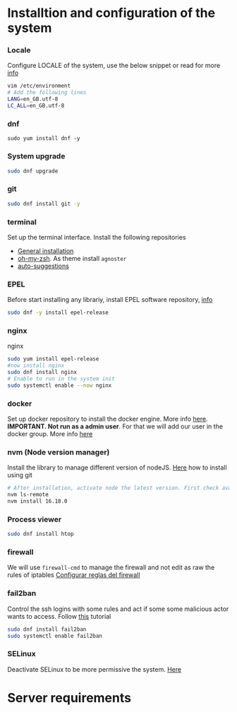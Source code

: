 # Installtion and configuration of the system
### Locale
Configure LOCALE of the system, use the below snippet or read for more [info](https://www.cyberciti.biz/faq/failed-to-set-locale-defaulting-to-c-warning-message-on-centoslinux/)
```bash
vim /etc/environment
# Add the following lines
LANG=en_GB.utf-8
LC_ALL=en_GB.utf-8
```
### dnf
```
sudo yum install dnf -y
```
### System upgrade
```bash
sudo dnf upgrade
```
### git
```bash
sudo dnf install git -y
```
### terminal
Set up the terminal interface. Install the following repositories
- [General installation](https://gist.github.com/OndrejValenta/41c4c60f837ccd56c57ba496177676b3)
- [oh-my-zsh](https://github.com/ohmyzsh/ohmyzsh#basic-installation). As theme install `agnoster`
- [auto-suggestions](https://github.com/zsh-users/zsh-autosuggestions/blob/master/INSTALL.md#oh-my-zsh)
### EPEL
Before start installing any librariy, install EPEL software repository, [info](https://www.cyberciti.biz/faq/installing-rhel-epel-repo-on-centos-redhat-7-x/)
```bash
sudo dnf -y install epel-release
```
### nginx
 nginx
```bash
sudo yum install epel-release
#now install nginx
sudo dnf install nginx
# Enable to run in the system init
sudo systemctl enable --now nginx
```
### docker
Set up docker repository to install the docker engine. More info [here](https://docs.docker.com/engine/install/centos/#set-up-the-repository).
**IMPORTANT. Not run as a admin user**. For that we will add our user in the docker group. More info [here](https://docs.docker.com/engine/install/linux-postinstall/)
### nvm (Node version manager)
Install the library to manage different version of nodeJS. [Here](https://github.com/nvm-sh/nvm#git-install) how to install using git
```bash
# After installation, activate node the latest version. First check available versions
nvm ls-remote
nvm install 16.18.0
```
### Process viewer
```bash
sudo dnf install htop
```
### firewall
We will use `firewall-cmd` to manage the firewall and not edit as raw the rules of iptables
[Configurar reglas del firewall](https://www.solvetic.com/tutoriales/article/3467-firewall-centos-7-configurar-habilitar-deshabilitar-crear-reglas/)
### fail2ban
Control the ssh logins with some rules and act if some some malicious actor wants to access. Follow [this](https://www.digitalocean.com/community/tutorials/how-to-protect-ssh-with-fail2ban-on-centos-7) tutorial
```bash
sudo dnf install fail2ban
sudo systemctl enable fail2ban
```
### SELinux
Deactivate SELinux to be more permissive the system. [Here](https://www.tecmint.com/disable-selinux-in-centos-rhel-fedora/)







# Server requirements
